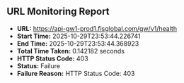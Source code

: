 ## URL Monitoring Report

- **URL:** https://api-gw1-prod1.fisglobal.com/gw/v1/health
- **Start Time:** 2025-10-29T23:53:44.226741
- **End Time:** 2025-10-29T23:53:44.368923
- **Total Time Taken:** 0.142182 seconds
- **HTTP Status Code:** 403
- **Status:** Failure
- **Failure Reason:** HTTP Status Code: 403

